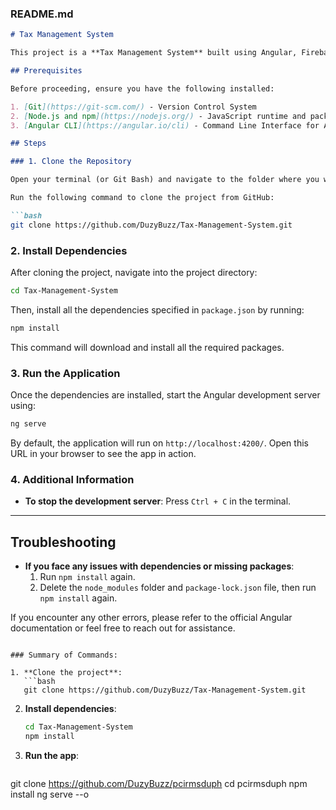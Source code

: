 ### **README.md**

```markdown
# Tax Management System

This project is a **Tax Management System** built using Angular, Firebase, and Tailwind CSS. This guide will walk you through cloning the repository, installing dependencies, and running the application locally.

## Prerequisites

Before proceeding, ensure you have the following installed:

1. [Git](https://git-scm.com/) - Version Control System
2. [Node.js and npm](https://nodejs.org/) - JavaScript runtime and package manager
3. [Angular CLI](https://angular.io/cli) - Command Line Interface for Angular

## Steps

### 1. Clone the Repository

Open your terminal (or Git Bash) and navigate to the folder where you want to clone the project.

Run the following command to clone the project from GitHub:

```bash
git clone https://github.com/DuzyBuzz/Tax-Management-System.git
```

### 2. Install Dependencies

After cloning the project, navigate into the project directory:

```bash
cd Tax-Management-System
```

Then, install all the dependencies specified in `package.json` by running:

```bash
npm install
```

This command will download and install all the required packages.

### 3. Run the Application

Once the dependencies are installed, start the Angular development server using:

```bash
ng serve
```

By default, the application will run on `http://localhost:4200/`. Open this URL in your browser to see the app in action.

### 4. Additional Information

- **To stop the development server**: Press `Ctrl + C` in the terminal.


---

## Troubleshooting

- **If you face any issues with dependencies or missing packages**:
  1. Run `npm install` again.
  2. Delete the `node_modules` folder and `package-lock.json` file, then run `npm install` again.

If you encounter any other errors, please refer to the official Angular documentation or feel free to reach out for assistance.
```

### Summary of Commands:

1. **Clone the project**:
   ```bash
   git clone https://github.com/DuzyBuzz/Tax-Management-System.git
   ```

2. **Install dependencies**:
   ```bash
   cd Tax-Management-System
   npm install
   ```

3. **Run the app**:
   ```bash
  git clone https://github.com/DuzyBuzz/pcirmsduph
  cd pcirmsduph
  npm install
  ng serve --o
   ```

